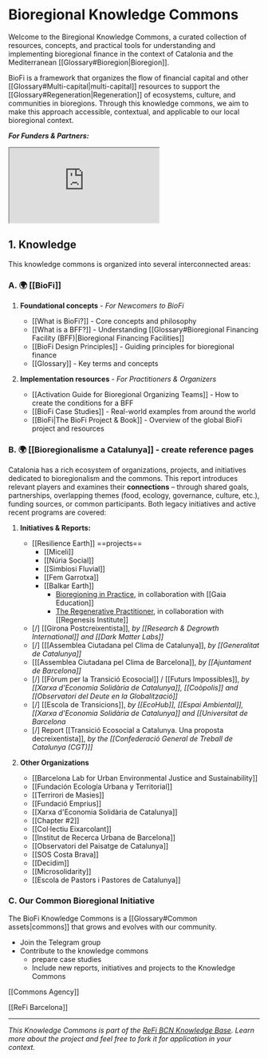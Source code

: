 # Bioregional Knowledge Commons

Welcome to the Biregional Knowledge Commons, a curated collection of resources, concepts, and practical tools for understanding and implementing bioregional finance in the context of Catalonia and the Mediterranean [[Glossary#Bioregion|Bioregion]].

BioFi is a framework that organizes the flow of financial capital and other [[Glossary#Multi-capital|multi-capital]] resources to support the [[Glossary#Regeneration|Regeneration]] of ecosystems, culture, and communities in bioregions. Through this knowledge commons, we aim to make this approach accessible, contextual, and applicable to our local bioregional context.

***For Funders & Partners:***

<iframe src="https://miro.com/app/board/uXjVIIcCr5w=/?moveToWidget=3458764627359004647&cot=14"></iframe>


## 1. Knowledge

This knowledge commons is organized into several interconnected areas:

### A. 🌍 [[BioFi]]

1. **Foundational concepts** - *For Newcomers to BioFi*
    - [[What is BioFi?]] - Core concepts and philosophy
    - [[What is a BFF?]] - Understanding [[Glossary#Bioregional Financing Facility (BFF)|Bioregional Financing Facilities]]
    - [[BioFi Design Principles]] - Guiding principles for bioregional finance
    - [[Glossary]] - Key terms and concepts

2. **Implementation resources** - *For Practitioners & Organizers*
    - [[Activation Guide for Bioregional Organizing Teams]] - How to create the conditions for a BFF
    - [[BioFi Case Studies]] - Real-world examples from around the world
    - [[BioFi|The BioFi Project & Book]] - Overview of the global BioFi project and resources


### B. 🌍 [[Bioregionalisme a Catalunya]] - create reference pages

Catalonia has a rich ecosystem of organizations, projects, and initiatives dedicated to bioregionalism and the commons. This report introduces relevant players and examines their **connections** – through shared goals, partnerships, overlapping themes (food, ecology, governance, culture, etc.), funding sources, or common participants. Both legacy initiatives and active recent programs are covered:

1. **Initiatives & Reports:**
    - [[Resilience Earth]] ==projects==
        - [[Miceli]]
        - [[Núria Social]]
        - [[Simbiosi Fluvial]]
        - [[Fem Garrotxa]]
        - [[Balkar Earth]]
            - [Bioregioning in Practice](https://www.gaiaeducation.org/bioregioning-in-practice), in collaboration with [[Gaia Education]]
            - [The Regenerative Practitioner](https://www.regenerat.es/trp-landing-page-catalonia/), in collaboration with [[Regenesis Institute]]
    - [/] [[Girona Postcreixentista]], *by [[Research & Degrowth International]] and [[Dark Matter Labs]]*
    - [/] [[[Assemblea Ciutadana pel Clima de Catalunya]], *by [[Generalitat de Catalunya]]*
    - [[[Assemblea Ciutadana pel Clima de Barcelona]], *by [[Ajuntament de Barcelona]]*
    - [/] [[Fòrum per la Transició Ecosocial]] / [[Futurs Impossibles]], *by [[Xarxa d'Economia Solidària de Catalunya]], [[Coòpolis]] and [[Observatori del Deute en la Globalització]]*
    - [/] [[Escola de Transicions]], *by [[EcoHub]], [[Espai Ambiental]], [[Xarxa d'Economia Solidària de Catalunya]] and [[Universitat de Barcelona*
    - [/] Report [[Transició Ecosocial a Catalunya. Una proposta decreixentista]], *by the [[Confederació General de Treball de Catalunya (CGT)]]*

2. **Other Organizations**
    - [[Barcelona Lab for Urban Environmental Justice and Sustainability]]
    - [[Fundación Ecología Urbana y Territorial]]
    - [[Terrirori de Masies]]
    - [[Fundació Emprius]]
    - [[Xarxa d'Economia Solidària de Catalunya]]
    - [[Chapter #2]]
    - [[Col·lectiu Eixarcolant]]
    - [[Institut de Recerca Urbana de Barcelona]]
    - [[Observatori del Paisatge de Catalunya]]
    - [[SOS Costa Brava]]
    - [[Decidim]]
    - [[Microsolidarity]]
    - [[Escola de Pastors i Pastores de Catalunya]]

### C. Our Common Bioregional Initiative

The BioFi Knowledge Commons is a [[Glossary#Common assets|commons]] that grows and evolves with our community. 

- Join the Telegram group
- Contribute to the knowledge commons
    - prepare case studies
    - Include new reports, initiatives and projects to the Knowledge Commons

[[Commons Agency]]

[[ReFi Barcelona]]

---

*This Knowledge Commons is part of the [ReFi BCN Knowledge Base](../). Learn more about the project and feel free to fork it for application in your context.*
